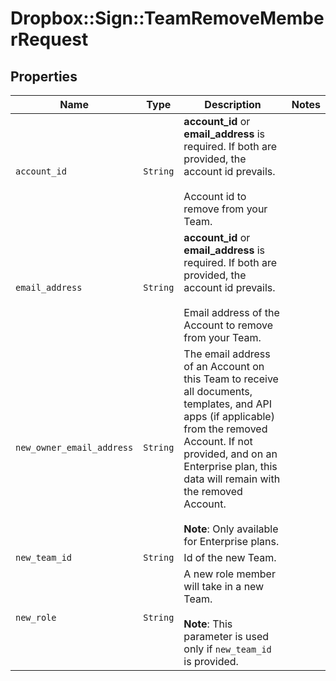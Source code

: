 # Dropbox::Sign::TeamRemoveMemberRequest



## Properties

| Name | Type | Description | Notes |
| ---- | ---- | ----------- | ----- |
| `account_id` | ```String``` |  **account_id** or **email_address** is required. If both are provided, the account id prevails.<br><br>Account id to remove from your Team.  |  |
| `email_address` | ```String``` |  **account_id** or **email_address** is required. If both are provided, the account id prevails.<br><br>Email address of the Account to remove from your Team.  |  |
| `new_owner_email_address` | ```String``` |  The email address of an Account on this Team to receive all documents, templates, and API apps (if applicable) from the removed Account. If not provided, and on an Enterprise plan, this data will remain with the removed Account.<br><br>**Note**: Only available for Enterprise plans.  |  |
| `new_team_id` | ```String``` |  Id of the new Team.  |  |
| `new_role` | ```String``` |  A new role member will take in a new Team.<br><br>**Note**: This parameter is used only if `new_team_id` is provided.  |  |

